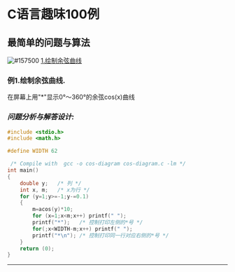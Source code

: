 # C语言趣味100例
## 最简单的问题与算法
![#157500](https://placehold.it/15/157500?text=+)  [1.绘制余弦曲线](#例1)

### 例1.绘制余弦曲线.
在屏幕上用"\*"显示0°～360°的余弦cos(x)曲线
### *问题分析与解答设计:* 
```C
#include <stdio.h>
#include <math.h>

#define WIDTH 62

 /* Compile with  gcc -o cos-diagram cos-diagram.c -lm */
int main()
{
    double y;   /* 列 */
    int x, m;   /* x为行 */
    for (y=1;y>=-1;y-=0.1)
    {
        m=acos(y)*10;
        for (x=1;x<m;x++) printf(" ");
        printf("*");   /* 控制打印左侧的*号 */
        for(;x<WIDTH-m;x++) printf(" ");
        printf("*\n"); /* 控制打印同一行对应右侧的*号 */
    }
    return (0);
}
```
---
